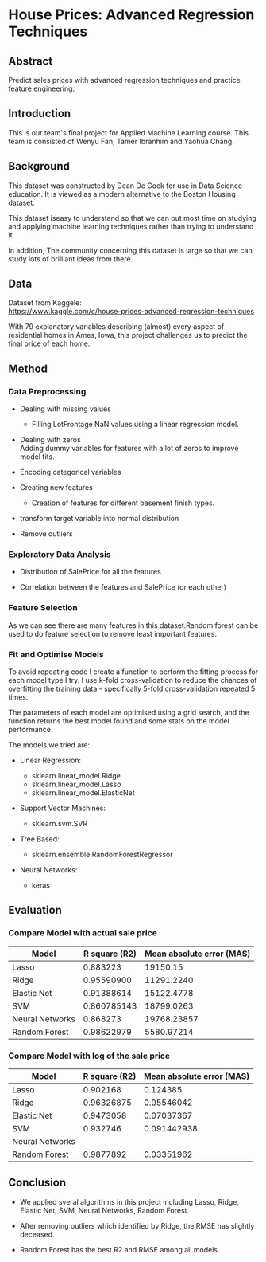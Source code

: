 # House Prices: Advanced Regression Techniques

## Abstract
Predict sales prices with advanced regression techniques and practice feature engineering.

## Introduction
This is our team's final project for Applied Machine Learning course. This team is consisted of Wenyu Fan, Tamer Ibranhim and Yaohua Chang. 

## Background
This dataset was constructed by Dean De Cock for use in Data Science education. It is viewed as a modern alternative to the Boston Housing dataset.

This dataset iseasy to understand so that we can put most time on studying and applying machine learning techniques rather than trying to understand it.

In addition, The community concerning this dataset is large so that we can study lots of brilliant ideas from there.

## Data
Dataset from Kaggele:  
https://www.kaggle.com/c/house-prices-advanced-regression-techniques

With 79 explanatory variables describing (almost) every aspect of residential homes in Ames, Iowa, this project challenges us to predict the final price of each home.

## Method
### Data Preprocessing
* Dealing with missing values
    * Filling LotFrontage NaN values using a linear regression model. 

* Dealing with zeros  
    Adding dummy variables for features with a lot of zeros to improve model fits.

* Encoding categorical variables

* Creating new features
    * Creation of features for different basement finish types.

* transform target variable into normal distribution

* Remove outliers

### Exploratory Data Analysis
* Distribution of SalePrice for all the features

* Correlation between the features and SalePrice (or each other)

### Feature Selection
As we can see there are many features in this dataset.Random forest can be used to do feature selection to remove least important features. 

### Fit and Optimise Models
To avoid repeating code I create a function to perform the fitting process for each model type I try. I use k-fold cross-validation to reduce the chances of overfitting the training data - specifically 5-fold cross-validation repeated 5 times. 

The parameters of each model are optimised using a grid search, and the function returns the best model found and some stats on the model performance.

The models we tried are:
* Linear Regression:
    * sklearn.linear_model.Ridge
    * sklearn.linear_model.Lasso
    * sklearn.linear_model.ElasticNet

* Support Vector Machines:
    * sklearn.svm.SVR

* Tree Based:
    * sklearn.ensemble.RandomForestRegressor

* Neural Networks:
    * keras


## Evaluation
### Compare Model with actual sale price
|  Model | R square (R2) | Mean absolute error (MAS)
| ----------- | ----------- | ----------- |
| Lasso | 0.883223 | 19150.15 |
| Ridge | 0.95590900 | 11291.2240 |
| Elastic Net | 0.91388614 | 15122.4778 |
| SVM |0.860785143 | 18799.0263
| Neural Networks | 0.868273 | 19768.23857
| Random Forest | 0.98622979 | 5580.97214 |

### Compare Model with  log of the sale price
|  Model | R square (R2) | Mean absolute error (MAS)
| ----------- | ----------- | ----------- |
| Lasso | 0.902168 | 0.124385 |
| Ridge  | 0.96326875 | 0.05546042 |
| Elastic Net | 0.9473058 | 0.07037367 |
| SVM | 0.932746 | 0.091442938 | 
| Neural Networks |   |  
| Random Forest | 0.9877892 | 0.03351962 |


## Conclusion
* We applied sveral algorithms in this project including Lasso, Ridge, Elastic Net, SVM, Neural Networks, Random Forest.

* After removing outliers which identified by Ridge, the RMSE has slightly deceased.

* Random Forest has the best R2 and RMSE among all models.
